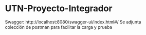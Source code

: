# UTN-Proyecto-Integrador

Swagger: http://localhost:8080/swagger-ui/index.html#/
Se adjunta colección de postman para facilitar la carga y prueba